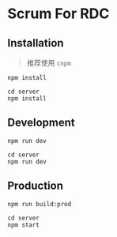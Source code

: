 # Scrum For RDC

## Installation

> 推荐使用 `cnpm`

```
npm install
```

```
cd server
npm install
```

## Development

```
npm run dev
```

```
cd server
npm run dev
```

## Production

```
npm run build:prod
```

```
cd server
npm start
```

